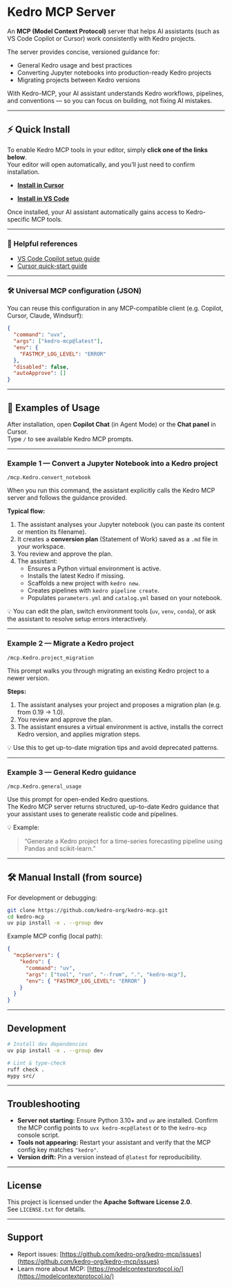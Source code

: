 # Kedro MCP Server

An **MCP (Model Context Protocol)** server that helps AI assistants (such as VS Code Copilot or Cursor) work consistently with Kedro projects.

The server provides concise, versioned guidance for:
- General Kedro usage and best practices
- Converting Jupyter notebooks into production-ready Kedro projects
- Migrating projects between Kedro versions

With Kedro-MCP, your AI assistant understands Kedro workflows, pipelines, and conventions — so you can focus on building, not fixing AI mistakes.

---

## ⚡ Quick Install

To enable Kedro MCP tools in your editor, simply **click one of the links below**.  
Your editor will open automatically, and you’ll just need to confirm installation.

- [**Install in Cursor**](https://cursor.com/en/install-mcp?name=Kedro&config=%7B%22command%22%3A%22uvx%22%2C%22args%22%3A%5B%22kedro-mcp%40latest%22%5D%2C%22env%22%3A%7B%22FASTMCP_LOG_LEVEL%22%3A%22ERROR%22%7D%2C%22disabled%22%3Afalse%2C%22autoApprove%22%3A%5B%5D%7D)

- [**Install in VS Code**](https://insiders.vscode.dev/redirect/mcp/install?name=Kedro&config=%7B%22command%22%3A%22uvx%22%2C%22args%22%3A%5B%22kedro-mcp%40latest%22%5D%2C%22env%22%3A%7B%22FASTMCP_LOG_LEVEL%22%3A%22ERROR%22%7D%2C%22disabled%22%3Afalse%2C%22autoApprove%22%3A%5B%5D%7D)

Once installed, your AI assistant automatically gains access to Kedro-specific MCP tools.

---

### 🔗 Helpful references

- [VS Code Copilot setup guide](https://code.visualstudio.com/docs/copilot/setup)
- [Cursor quick-start guide](https://cursor.com/docs/get-started/quickstart)

---

### 🛠️ Universal MCP configuration (JSON)

You can reuse this configuration in any MCP-compatible client (e.g. Copilot, Cursor, Claude, Windsurf):

```json
{
  "command": "uvx",
  "args": ["kedro-mcp@latest"],
  "env": {
    "FASTMCP_LOG_LEVEL": "ERROR"
  },
  "disabled": false,
  "autoApprove": []
}
```

---

## 🧠 Examples of Usage

After installation, open **Copilot Chat** (in Agent Mode) or the **Chat panel** in Cursor.  
Type `/` to see available Kedro MCP prompts.

---

### Example 1 — Convert a Jupyter Notebook into a Kedro project

```text
/mcp.Kedro.convert_notebook
```

When you run this command, the assistant explicitly calls the Kedro MCP server and follows the guidance provided.

**Typical flow:**
1. The assistant analyses your Jupyter notebook (you can paste its content or mention its filename).
2. It creates a **conversion plan** (Statement of Work) saved as a `.md` file in your workspace.
3. You review and approve the plan.
4. The assistant:
   - Ensures a Python virtual environment is active.
   - Installs the latest Kedro if missing.
   - Scaffolds a new project with `kedro new`.
   - Creates pipelines with `kedro pipeline create`.
   - Populates `parameters.yml` and `catalog.yml` based on your notebook.

💡 You can edit the plan, switch environment tools (`uv`, `venv`, `conda`), or ask the assistant to resolve setup errors interactively.

---

### Example 2 — Migrate a Kedro project

```text
/mcp.Kedro.project_migration
```

This prompt walks you through migrating an existing Kedro project to a newer version.

**Steps:**
1. The assistant analyses your project and proposes a migration plan (e.g. from 0.19 → 1.0).
2. You review and approve the plan.
3. The assistant ensures a virtual environment is active, installs the correct Kedro version, and applies migration steps.

💡 Use this to get up-to-date migration tips and avoid deprecated patterns.

---

### Example 3 — General Kedro guidance

```text
/mcp.Kedro.general_usage
```

Use this prompt for open-ended Kedro questions.  
The Kedro MCP server returns structured, up-to-date Kedro guidance that your assistant uses to generate realistic code and pipelines.

💡 Example:  
> “Generate a Kedro project for a time-series forecasting pipeline using Pandas and scikit-learn.”

---

## 🛠️ Manual Install (from source)

For development or debugging:

```bash
git clone https://github.com/kedro-org/kedro-mcp.git
cd kedro-mcp
uv pip install -e . --group dev
```

Example MCP config (local path):

```json
{
  "mcpServers": {
    "kedro": {
      "command": "uv",
      "args": ["tool", "run", "--from", ".", "kedro-mcp"],
      "env": { "FASTMCP_LOG_LEVEL": "ERROR" }
    }
  }
}
```

---

## Development

```bash
# Install dev dependencies
uv pip install -e . --group dev

# Lint & type-check
ruff check .
mypy src/
```

---

## Troubleshooting

- **Server not starting:** Ensure Python 3.10+ and `uv` are installed. Confirm the MCP config points to `uvx kedro-mcp@latest` or to the `kedro-mcp` console script.
- **Tools not appearing:** Restart your assistant and verify that the MCP config key matches `"kedro"`.
- **Version drift:** Pin a version instead of `@latest` for reproducibility.

---

## License

This project is licensed under the **Apache Software License 2.0**.  
See `LICENSE.txt` for details.

---

## Support

- Report issues: [https://github.com/kedro-org/kedro-mcp/issues](https://github.com/kedro-org/kedro-mcp/issues)  
- Learn more about MCP: [https://modelcontextprotocol.io/](https://modelcontextprotocol.io/)
